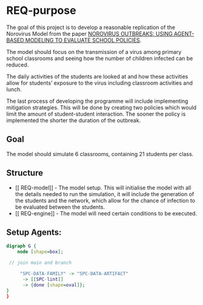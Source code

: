 # REQ-purpose
The goal of this project is to develop a reasonable replication of the Norovirus Model from the paper [NOROVIRUS OUTBREAKS: USING AGENT-BASED MODELING TO EVALUATE SCHOOL POLICIES](https://ieeexplore.ieee.org/stamp/stamp.jsp?tp=&arnumber=7822182).

The model should focus on the transmission of a virus among primary school classrooms and seeing how the number of children infected can be reduced.  

The daily activities of the students are looked at and how these activities allow for students’ exposure to the virus including classroom activities and lunch. 

The last process of developing the programme will include implementing mitigation strategies. This will be done by creating two policies which would limit the amount of student-student interaction. The sooner the policy is implemented the shorter the duration of the outbreak.


## Goal

The model should simulate 6 classrooms, containing 21 students per class. 


  ## Structure
  

- [[ REQ-model]] - The model setup. This will initialise the model with all the details needed to run the simulation, it will include the generation of the students and the network, which allow for the chance of infection to be evaluated between the students.
- [[ REQ-engine]] - The model will need certain conditions to be executed.

## Setup Agents:

```dot
digraph G {
    node [shape=box];

 // join main and branch

     "SPC-DATA-FAMILY" -> "SPC-DATA-ARTIFACT"
      -> [[SPC-lint]]
      -> {done [shape=oval]};
}
}
```